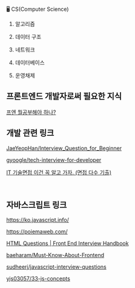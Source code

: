 🖥️ CS(Computer Science)
1. 알고리즘 



2. 데이터 구조



3. 네트워크



4. 데이터베이스 



5. 운영채제 


## 프론트엔드 개발자로써 필요한 지식
[프엔 뭘공부해야 하나?](https://jbee.io/essay/for_junior_frontend_developer/)


## 개발 관련 링크

[JaeYeopHan/Interview_Question_for_Beginner](https://github.com/JaeYeopHan/Interview_Question_for_Beginner)

[gyoogle/tech-interview-for-developer](https://github.com/gyoogle/tech-interview-for-developer)

[IT 기술면접 이건 꼭 알고 가자. (면접 다수 기출)](https://garden1500.tistory.com/11)

<br />

## 자바스크립트 링크

https://ko.javascript.info/

https://poiemaweb.com/

[HTML Questions | Front End Interview Handbook](https://yangshun.github.io/front-end-interview-handbook/en/html-questions)

[baeharam/Must-Know-About-Frontend](https://github.com/baeharam/Must-Know-About-Frontend)

[sudheerj/javascript-interview-questions](https://github.com/sudheerj/javascript-interview-questions)

[yjs03057/33-js-concepts](https://github.com/yjs03057/33-js-concepts)
